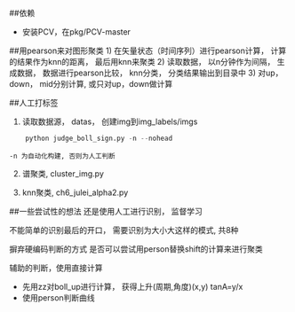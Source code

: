 
##依赖

*  安装PCV，在pkg/PCV-master

##用pearson来对图形聚类
	1) 在矢量状态（时间序列）进行pearson计算， 计算的结果作为knn的距离， 最后用knn来聚类
	2) 读取数据， 以n分钟作为间隔， 生成数据， 数据进行pearson比较， knn分类， 分类结果输出到目录中
	3) 对up，down， mid分别计算, 或只对up，down做计算

##人工打标签
1. 读取数据源， datas， 创建img到img_labels/imgs
```python
	python judge_boll_sign.py -n --nohead
```
	-n 为自动化构建, 否则为人工判断

2. 谱聚类, cluster_img.py

3. knn聚类, ch6_julei_alpha2.py


##一些尝试性的想法
还是使用人工进行识别， 监督学习

不能简单的识别最后的开口， 需要识别为大小大这样的模式, 共8种

摒弃硬编码判断的方式
是否可以尝试用person替换shift的计算来进行聚类

辅助的判断，使用直接计算
- 先用zz对boll_up进行计算， 获得上升(周期,角度)(x,y) tanA=y/x
- 使用person判断曲线
	